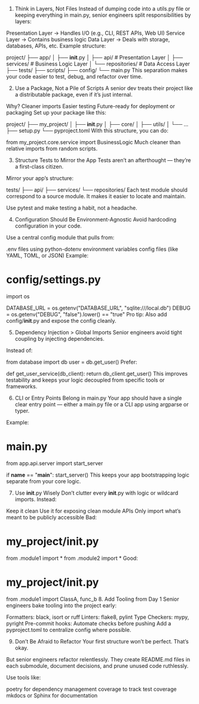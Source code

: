 1. Think in Layers, Not Files
Instead of dumping code into a utils.py file or keeping everything in main.py, senior engineers split responsibilities by layers:

Presentation Layer → Handles I/O (e.g., CLI, REST APIs, Web UI)
Service Layer → Contains business logic
Data Layer → Deals with storage, databases, APIs, etc.
Example structure:

project/
├── app/
│   ├── __init__.py
│   ├── api/               # Presentation Layer
│   ├── services/          # Business Logic Layer
│   └── repositories/      # Data Access Layer
├── tests/
├── scripts/
├── config/
└── main.py
This separation makes your code easier to test, debug, and refactor over time.

2. Use a Package, Not a Pile of Scripts
A senior dev treats their project like a distributable package, even if it’s just internal.

Why?
Cleaner imports
Easier testing
Future-ready for deployment or packaging
Set up your package like this:

project/
├── my_project/
│   ├── __init__.py
│   ├── core/
│   ├── utils/
│   └── ...
├── setup.py
└── pyproject.toml
With this structure, you can do:

from my_project.core.service import BusinessLogic
Much cleaner than relative imports from random scripts.

3. Structure Tests to Mirror the App
Tests aren’t an afterthought — they’re a first-class citizen.

Mirror your app’s structure:

tests/
├── api/
├── services/
└── repositories/
Each test module should correspond to a source module. It makes it easier to locate and maintain.

Use pytest and make testing a habit, not a headache.

4. Configuration Should Be Environment-Agnostic
Avoid hardcoding configuration in your code.

Use a central config module that pulls from:

.env files using python-dotenv
environment variables
config files (like YAML, TOML, or JSON)
Example:

# config/settings.py
import os

DATABASE_URL = os.getenv("DATABASE_URL", "sqlite:///local.db")
DEBUG = os.getenv("DEBUG", "false").lower() == "true"
Pro tip: Also add config/__init__.py and expose the config cleanly.

5. Dependency Injection > Global Imports
Senior engineers avoid tight coupling by injecting dependencies.

Instead of:

from database import db
user = db.get_user()
Prefer:

def get_user_service(db_client):
    return db_client.get_user()
This improves testability and keeps your logic decoupled from specific tools or frameworks.

6. CLI or Entry Points Belong in main.py
Your app should have a single clear entry point — either a main.py file or a CLI app using argparse or typer.

Example:

# main.py
from app.api.server import start_server

if __name__ == "__main__":
    start_server()
This keeps your app bootstrapping logic separate from your core logic.

7. Use __init__.py Wisely
Don’t clutter every __init__.py with logic or wildcard imports. Instead:

Keep it clean
Use it for exposing clean module APIs
Only import what’s meant to be publicly accessible
Bad:

# my_project/__init__.py
from .module1 import *
from .module2 import *
Good:

# my_project/__init__.py
from .module1 import ClassA, func_b
8. Add Tooling from Day 1
Senior engineers bake tooling into the project early:

Formatters: black, isort or ruff
Linters: flake8, pylint
Type Checkers: mypy, pyright
Pre-commit hooks: Automate checks before pushing
Add a pyproject.toml to centralize config where possible.

9. Don’t Be Afraid to Refactor
Your first structure won’t be perfect. That’s okay.

But senior engineers refactor relentlessly. They create README.md files in each submodule, document decisions, and prune unused code ruthlessly.

Use tools like:

poetry for dependency management
coverage to track test coverage
mkdocs or Sphinx for documentation